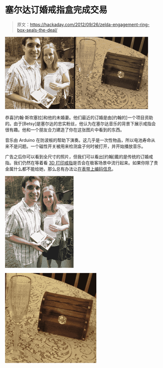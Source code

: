 # 塞尔达订婚戒指盒完成交易

> 原文：<https://hackaday.com/2012/09/26/zelda-engagement-ring-box-seals-the-deal/>

![](img/c44cc09e273c6b30be735b13b8aa5ec5.png "zelda-ring-box-seals-the-deal")

恭喜[约翰·斯坎塞拉]和他的未婚妻。他们最近的订婚是由[约翰的]一个项目资助的。由于[Betsy]是塞尔达的忠实粉丝，他认为在塞尔达音乐的背景下展示戒指会很有趣。他和一个朋友合力建造了你在这张图片中看到的东西。

音乐由 Arduino 在防波板的帮助下演奏。这几乎是一次性物品，所以电池寿命从来不是问题。一个磁性开关被用来检测盒子何时被打开，并开始播放音乐。

广告之后你可以看到全尺寸的照片，但我们可以看出[约翰]戴的是传统的订婚戒指。我们仍然在等着看 [3D 打印戒指](http://hackaday.com/2009/10/16/tying-the-knot-with-makerbot/)是否会在极客场景中流行起来。如果你除了贵金属什么都不能给她，那么总有办法让[在表带上编码信息](http://hackaday.com/2011/01/05/make-the-wedding-ring-speak-to-her/)。

 [](http://hackaday.com/wp-content/uploads/2012/09/betsy-box.jpg) [![](img/5102af721aa800466c64700a62c1a801.png "Betsy and John Engagement 009")](http://hackaday.com/wp-content/uploads/2012/09/betsy-and-john-engagement-009.jpg)

[![](img/4b467ffd55acc0b32b742ebabbcb82a0.png "Betsy Box")](http://hackaday.com/wp-content/uploads/2012/09/betsy-box.jpg)